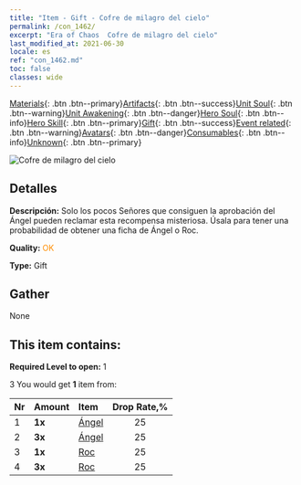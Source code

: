 ```yaml
---
title: "Item - Gift - Cofre de milagro del cielo"
permalink: /con_1462/
excerpt: "Era of Chaos  Cofre de milagro del cielo"
last_modified_at: 2021-06-30
locale: es
ref: "con_1462.md"
toc: false
classes: wide
---
```

 [Materials](/ItemsES/){: .btn .btn--primary}[Artifacts](/ItemsES/Artifacts/){: .btn .btn--success}[Unit Soul](/ItemsES/UnitSoul/){: .btn .btn--warning}[Unit Awakening](/ItemsES/UnitAwakening/){: .btn .btn--danger}[Hero Soul](/ItemsES/HeroSoul/){: .btn .btn--info}[Hero Skill](/ItemsES/HeroSkill/){: .btn .btn--primary}[Gift](/ItemsES/Gift/){: .btn .btn--success}[Event related](/ItemsES/Events/){: .btn .btn--warning}[Avatars](/ItemsES/Avatars/){: .btn .btn--danger}[Consumables](/ItemsES/Consumables/){: .btn .btn--info}[Unknown](/ItemsES/Unknown/){: .btn .btn--primary}

 ![Cofre de milagro del cielo](/images/t/i_907076.png)

## Detalles
 **Descripción:** Solo los pocos Señores que consiguen la aprobación del Ángel pueden reclamar esta recompensa misteriosa. Úsala para tener una probabilidad de obtener una ficha de Ángel o Roc.

 **Quality:** <span style="color: #FF8C00">OK</span>

 **Type:** Gift

## Gather

  None

## This item contains:

 **Required Level to open:** 1

 3 You would get **1** item  from:

  | Nr | Amount |     Item    | Drop Rate,% |
  |:---|:-------|:------------|:---------:|
  | 1 |  **1x** | [Ángel](/ItemsES/unt_196/) | 25 | 
  | 2 |  **3x** | [Ángel](/ItemsES/unt_196/) | 25 | 
  | 3 |  **1x** | [Roc](/ItemsES/unt_221/) | 25 | 
  | 4 |  **3x** | [Roc](/ItemsES/unt_221/) | 25 | 
